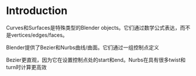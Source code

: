 # Introduction

Curves和Surfaces是特殊类型的Blender objects。它们通过数学公式表达，而不是vertices/edges/faces。

Blender提供了Bezier和Nurbs曲线/曲面。它们通过一组控制点定义

Bezier更直观，因为它在设置控制点处的start和end。Nurbs在具有很多twist和turn时计算更高效
